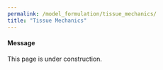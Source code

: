 ```yaml
---
permalink: /model_formulation/tissue_mechanics/
title: "Tissue Mechanics"
---
```


<div class="notice--info">
  <h4>Message</h4>
  <p>This page is under  construction.</p>
</div>
